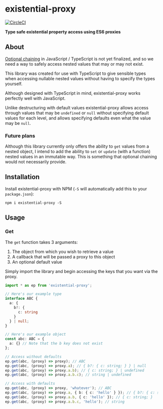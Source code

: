 # existential-proxy

[![CircleCI](https://circleci.com/gh/JakeSidSmith/existential-proxy.svg?style=svg)](https://circleci.com/gh/JakeSidSmith/existential-proxy)

**Type safe existential property access using ES6 proxies**

## About

[Optional chaining](https://github.com/tc39/proposal-optional-chaining) in JavaScript / TypeScript is not yet finalized, and so we need a way to safely access nested values that may or may not exist.

This library was created for use with TypeScript to give sensible types when accessing nullable nested values without having to specify the types yourself.

Although designed with TypeScript in mind, existential-proxy works perfectly well with JavaScript.

Unlike destructuring with default values existential-proxy allows access through values that may be `undefined` or `null` without specifying default values for each level, and allows specifying defaults even what the value may be `null`.

### Future plans

Although this library currently only offers the ability to `get` values from a nested object, I intend to add the ability to `set` or `update` (with a function) nested values in an immutable way. This is something that optional chaining would not necessarily provide.

## Installation

Install existential-proxy with NPM (`-S` will automatically add this to your `package.json`):

```shell
npm i existential-proxy -S
```

## Usage

### Get

The `get` function takes 3 arguments:

1. The object from which you wish to retrieve a value
2. A callback that will be passed a proxy to this object
3. An optional default value

Simply import the library and begin accessing the keys that you want via the proxy.

```typescript
import * as ep from 'existential-proxy';

// Here's our example type
interface ABC {
  a: {
    b?: {
      c: string
    }
  } | null;
}

// Here's our example object
const abc: ABC = {
  a: {} // Note that the b key does not exist
};

// Access without defaults
ep.get(abc, (proxy) => proxy); // ABC
ep.get(abc, (proxy) => proxy.a); // { b?: { c: string; } } | null
ep.get(abc, (proxy) => proxy.a.b); // { c: string; } | undefined
ep.get(abc, (proxy) => proxy.a.b.c); // string | undefined

// Access with defaults
ep.get(abc, (proxy) => proxy, 'whatever'); // ABC
ep.get(abc, (proxy) => proxy.a, { b: { c: 'hello' } }); // { b?: { c: string; } } | { b: { c: string; } }
ep.get(abc, (proxy) => proxy.a.b, { c: 'hello' }); // { c: string; }
ep.get(abc, (proxy) => proxy.a.b.c, 'hello'); // string
```
